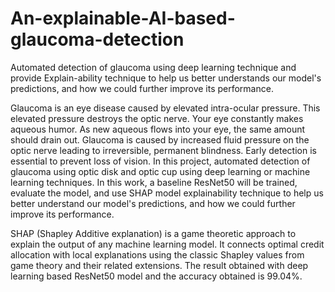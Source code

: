 # An-explainable-AI-based-glaucoma-detection
Automated detection of glaucoma using deep learning technique and provide Explain-ability technique to help us better understands our model's predictions, and how we could further improve its performance.




Glaucoma is an eye disease caused by elevated intra-ocular pressure. This elevated pressure destroys the optic nerve. Your eye constantly makes aqueous humor. As new aqueous flows into your eye, the same amount should drain out. Glaucoma is caused by increased fluid pressure on the optic nerve leading to irreversible, permanent blindness. Early detection is essential to prevent loss of vision. In this project, automated detection of glaucoma using optic disk and optic cup using deep learning or machine learning techniques. In this work, a baseline ResNet50 will be trained, evaluate the model, and use SHAP model explainability technique to help us better understand our model's predictions, and how we could further improve its performance. 


SHAP (Shapley Additive explanation) is a game theoretic approach to explain the output of any machine learning model. It connects optimal credit allocation with local explanations using the classic Shapley values from game theory and their related extensions. The result obtained with deep learning based ResNet50 model and the accuracy obtained is 99.04%.
